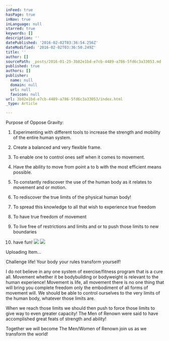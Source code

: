 ```yaml
---
inFeed: true
hasPage: true
inNav: true
inLanguage: null
starred: true
keywords: []
description: ''
datePublished: '2016-02-02T03:36:54.256Z'
dateModified: '2016-02-02T03:36:50.249Z'
title: ''
author: []
sourcePath: _posts/2016-01-25-3b82e1bd-e7cb-4489-a786-5fd6c3a33053.md
published: true
authors: []
publisher:
  name: null
  domain: null
  url: null
  favicon: null
url: 3b82e1bd-e7cb-4489-a786-5fd6c3a33053/index.html
_type: Article

---
```

Purpose of Oppose Gravity:

1) Experimenting with different tools to increase the strength and mobility of the entire human system.

2) Create a balanced and very flexible frame.

3) To enable one to control ones self when it comes to movement.

4) Have the ability to move from point a to b with the most efficient means possible.

5) To constantly rediscover the use of the human body as it relates to movement and or motion.

6) To rediscover the true limits of the physical human body!

7) To spread this knowledge to all that wish to experience true freedom

8) To have true freedom of movement

9) To live free of restrictions and limits and or to push those limits to new boundaries

10) have fun!
![](https://the-grid-user-content.s3-us-west-2.amazonaws.com/38b0fef2-d5c5-47fb-a92b-886937546eb9.png)
![](https://imgflo.herokuapp.com/graph/vahj1ThiexotieMo/3bcfb06c8a3768cbd0b86fde9b62aeab/passthrough.png?height=563&input=https%3A%2F%2Fs3-us-west-2.amazonaws.com%2Fthe-grid-img%2Fp%2F254fcd7977dd3f64400d5c6645c05be92db6a9cf.png&width=750)

Uploading Item...

Challenge life! Your body your rules transform yourself!

I do not believe in any one system of exercise/fitness program that is a cure all. Movement whether it be bodybuilding or bodyweight is relevant to the human experience! Movement is life, all movement there is no one thing that will bring you complete freedom only the embodiment of all forms of movement will. We should be able to control ourselves to the very limits of the human body, whatever those limits are.

When we reach those limits we should then push to force those limits to give way to even greater capacity! The Men of Renown were said to have accomplished great feats of strength and ability!

Together we will become The Men/Women of Renown join us as we transform the world!